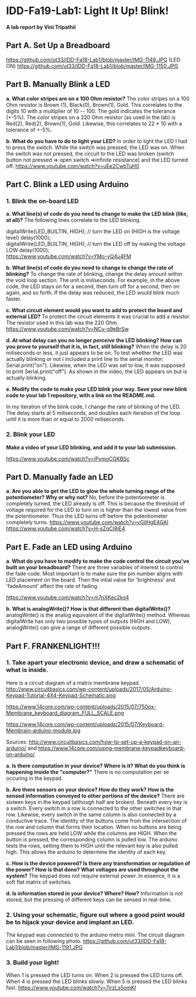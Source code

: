 # IDD-Fa19-Lab1: Light It Up! Blink!

**A lab report by Vini Tripathii**

## Part A. Set Up a Breadboard

https://github.com/ut33/IDD-Fa18-Lab1/blob/master/IMG-1149.JPG (LED ON)
https://github.com/ut33/IDD-Fa18-Lab1/blob/master/IMG-1150.JPG


## Part B. Manually Blink a LED

**a. What color stripes are on a 100 Ohm resistor?**
The color stripes on a 100 Ohm resistor is Brown (1), Black(0), Brown(1), Gold. This correlates to the digits 10 with a multiplier of 10 -- 100. The gold indicates the tolerance (+-5%). The color stripes on a 220 Ohm resistor (as used in the lab) is Red(2), Red(2), Brown(1), Gold. Likewise, this correlates to 22 * 10 with a tolerance of +-5%.
 
**b. What do you have to do to light your LED?**
In order to light the LED I had to press the switch. While the switch was pressed, the LED was on. When the switch was not pressed, the circuit to the LED was broken (switch button not pressed => open switch =>infinite resistance) and the LED turned off.
https://www.youtube.com/watch?v=uEe2CwbTuH0

## Part C. Blink a LED using Arduino

### 1. Blink the on-board LED

**a. What line(s) of code do you need to change to make the LED blink (like, at all)?**
The following lines correlate to the LED blinking. 

 digitalWrite(LED_BUILTIN, HIGH);   // turn the LED on (HIGH is the voltage level)
 delay(1000);                       
 digitalWrite(LED_BUILTIN, HIGH);   // turn the LED off by making the voltage LOW
 delay(1000);    
 https://www.youtube.com/watch?v=YMo-yQ4u4FM

**b. What line(s) of code do you need to change to change the rate of blinking?**
To change the rate of blinking, change the delay amount within the void loop section. The unit is miliseconds. For example, in the above code, the LED stays on for a second, then turn off for a second, then on again, and so forth. If the delay was reduced, the LED would blink much faster.  

**c. What circuit element would you want to add to protect the board and external LED?**
To protect the circuit elements it was crucial to add a resistor. The resistor used in this lab was the 220 Ohm.
https://www.youtube.com/watch?v=NCy-g9eBrSw
 
**d. At what delay can you no longer *perceive* the LED blinking? How can you prove to yourself that it is, in fact, still blinking?**
When the delay is 20 miliseconds or less, it just appears to be on. To test whether the LED was actually blinking or not I included a print line to the serial monitor: Serial.print("on"). Likewise, when the LED was set to low, it was supposed to print Serial.print("off"). As shown in the video, the LED appears on but is actually blinking. 

**e. Modify the code to make your LED blink your way. Save your new blink code to your lab 1 repository, with a link on the README.md.**

In my iteration of the blink code, I change the rate of blinking of the LED. The delay starts at 5 miliseconds, and doubles each iteration of the loop until it is more than or equal to 2000 miliseconds. 

### 2. Blink your LED

**Make a video of your LED blinking, and add it to your lab submission.**

https://www.youtube.com/watch?v=jPymoCGKBSc


## Part D. Manually fade an LED

**a. Are you able to get the LED to glow the whole turning range of the potentiometer? Why or why not?**
No, before the potentiometer is completely turned, the LED already is off. This is because the threshold of voltage required for the LED to turn on is higher than the lowest value from the potentiometer. Thus the LED turns off before the potentiometer completely turns.
https://www.youtube.com/watch?v=vGilHgE4GAI
https://www.youtube.com/watch?v=H-sZqCj8iE4
## Part E. Fade an LED using Arduino

**a. What do you have to modify to make the code control the circuit you've built on your breadboard?**
There are three variables of interest to control the fade code. Most important is to make sure the pin number aligns with LED placement on the board. Then the intial value for 'brightness' and 'fadeAmount' affect the rate of fading.

https://www.youtube.com/watch?v=m7nXKec2ko4

**b. What is analogWrite()? How is that different than digitalWrite()?**
analogWrite() is the analog equivalent of the digitalWrite() method. Whereas digitalWrite has only two possible types of outputs (HIGH and LOW), analogWrite() can give a range of different possible outputs.


## Part F. FRANKENLIGHT!!!

### 1. Take apart your electronic device, and draw a schematic of what is inside. 
Here is a circuit diagram of a matrix membrane keypad. 
http://www.circuitbasics.com/wp-content/uploads/2017/05/Arduino-Keypad-Tutorial-4X4-Keypad-Schematic.png

https://www.14core.com/wp-content/uploads/2015/07/750px-Membrane_keyboard_diagram_FULL_SCALE.png

https://www.14core.com/wp-content/uploads/2015/07/Keyboard-Membrain-arduino-module.jpg

Sources: http://www.circuitbasics.com/how-to-set-up-a-keypad-on-an-arduino/ and https://www.14core.com/using-membrane-keypadkeyboard-on-arduino/


**a. Is there computation in your device? Where is it? What do you think is happening inside the "computer?"**
There is no computation per se occuring in the keypad.  

**b. Are there sensors on your device? How do they work? How is the sensed information conveyed to other portions of the device?**
There are sixteen keys in the keypad (although half are broken). Beneath every key is a switch. Every switch in a row is connected to the other switches in that row. Likewise, every switch in the same column is also connected by a conductive trace. The identity of the buttons come from the intersection of the row and column that forms their location. When no buttons are being pressed the rows are held LOW while the columns are HIGH. When the button is pressed, the corresponding column is pulled low. The arduino tests the rows, setting them to HIGH until the relevant key is also pulled high. This allows the arduino to determine the identity of each key. 

**c. How is the device powered? Is there any transformation or regulation of the power? How is that done? What voltages are used throughout the system?**
The keypad does not require external power. In essence, it is a soft flat matrix of switches. 

**d. Is information stored in your device? Where? How?**
Information is not stored, but the pressing of different keys can be sensed in real-time. 

### 2. Using your schematic, figure out where a good point would be to hijack your device and implant an LED.
The keypad was connected to the arduino metro mini. The circuit diagram can be seen in following photo.
https://github.com/ut33/IDD-Fa18-Lab1/blob/master/IMG-1191.JPG

### 3. Build your light!
When 1 is pressed the LED turns on. When 2 is pressed the LED turns off. When 4 is pressed the LED blinks slowly. When 5 is pressed the LED blinks fast. 
https://www.youtube.com/watch?v=7irzLs5omKI

